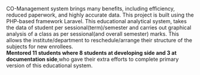 CO-Management system brings many benefits, including efficiency, reduced paperwork, and highly accurate data. This project is built using the PHP-based framework Laravel. This educational analytical system, takes the data of student per sessional(term)/semester and carries out graphical analysis of a class as per sessional(and overall semester) marks. This allows the institute/department to reschedule/arrange their structure of the subjects for new enrollees.<br> <b>Mentored 11 students where 8 students at developing side and 3 at documentation side</b>,who gave their extra efforts to complete primary version of this educational system.
